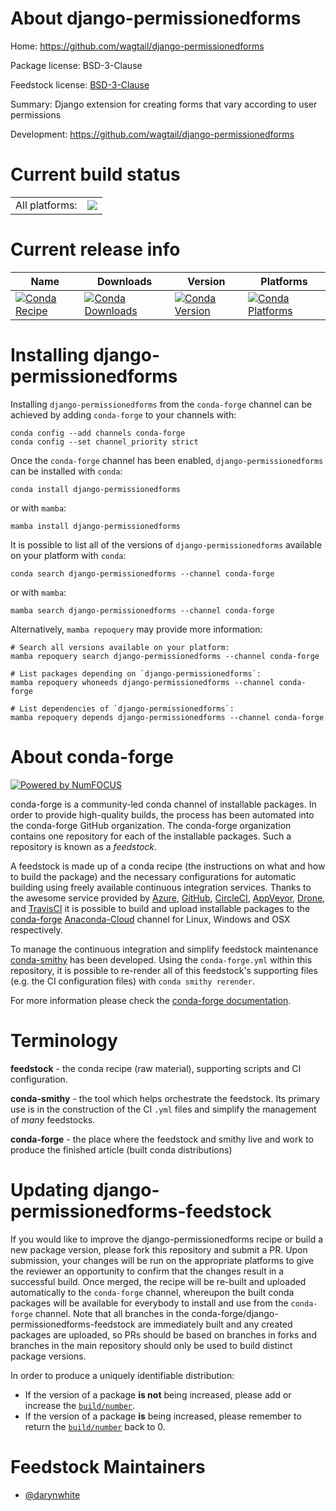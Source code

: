 About django-permissionedforms
==============================

Home: https://github.com/wagtail/django-permissionedforms

Package license: BSD-3-Clause

Feedstock license: [BSD-3-Clause](https://github.com/conda-forge/django-permissionedforms-feedstock/blob/main/LICENSE.txt)

Summary: Django extension for creating forms that vary according to user permissions

Development: https://github.com/wagtail/django-permissionedforms

Current build status
====================


<table><tr><td>All platforms:</td>
    <td>
      <a href="https://dev.azure.com/conda-forge/feedstock-builds/_build/latest?definitionId=16421&branchName=main">
        <img src="https://dev.azure.com/conda-forge/feedstock-builds/_apis/build/status/django-permissionedforms-feedstock?branchName=main">
      </a>
    </td>
  </tr>
</table>

Current release info
====================

| Name | Downloads | Version | Platforms |
| --- | --- | --- | --- |
| [![Conda Recipe](https://img.shields.io/badge/recipe-django--permissionedforms-green.svg)](https://anaconda.org/conda-forge/django-permissionedforms) | [![Conda Downloads](https://img.shields.io/conda/dn/conda-forge/django-permissionedforms.svg)](https://anaconda.org/conda-forge/django-permissionedforms) | [![Conda Version](https://img.shields.io/conda/vn/conda-forge/django-permissionedforms.svg)](https://anaconda.org/conda-forge/django-permissionedforms) | [![Conda Platforms](https://img.shields.io/conda/pn/conda-forge/django-permissionedforms.svg)](https://anaconda.org/conda-forge/django-permissionedforms) |

Installing django-permissionedforms
===================================

Installing `django-permissionedforms` from the `conda-forge` channel can be achieved by adding `conda-forge` to your channels with:

```
conda config --add channels conda-forge
conda config --set channel_priority strict
```

Once the `conda-forge` channel has been enabled, `django-permissionedforms` can be installed with `conda`:

```
conda install django-permissionedforms
```

or with `mamba`:

```
mamba install django-permissionedforms
```

It is possible to list all of the versions of `django-permissionedforms` available on your platform with `conda`:

```
conda search django-permissionedforms --channel conda-forge
```

or with `mamba`:

```
mamba search django-permissionedforms --channel conda-forge
```

Alternatively, `mamba repoquery` may provide more information:

```
# Search all versions available on your platform:
mamba repoquery search django-permissionedforms --channel conda-forge

# List packages depending on `django-permissionedforms`:
mamba repoquery whoneeds django-permissionedforms --channel conda-forge

# List dependencies of `django-permissionedforms`:
mamba repoquery depends django-permissionedforms --channel conda-forge
```


About conda-forge
=================

[![Powered by
NumFOCUS](https://img.shields.io/badge/powered%20by-NumFOCUS-orange.svg?style=flat&colorA=E1523D&colorB=007D8A)](https://numfocus.org)

conda-forge is a community-led conda channel of installable packages.
In order to provide high-quality builds, the process has been automated into the
conda-forge GitHub organization. The conda-forge organization contains one repository
for each of the installable packages. Such a repository is known as a *feedstock*.

A feedstock is made up of a conda recipe (the instructions on what and how to build
the package) and the necessary configurations for automatic building using freely
available continuous integration services. Thanks to the awesome service provided by
[Azure](https://azure.microsoft.com/en-us/services/devops/), [GitHub](https://github.com/),
[CircleCI](https://circleci.com/), [AppVeyor](https://www.appveyor.com/),
[Drone](https://cloud.drone.io/welcome), and [TravisCI](https://travis-ci.com/)
it is possible to build and upload installable packages to the
[conda-forge](https://anaconda.org/conda-forge) [Anaconda-Cloud](https://anaconda.org/)
channel for Linux, Windows and OSX respectively.

To manage the continuous integration and simplify feedstock maintenance
[conda-smithy](https://github.com/conda-forge/conda-smithy) has been developed.
Using the ``conda-forge.yml`` within this repository, it is possible to re-render all of
this feedstock's supporting files (e.g. the CI configuration files) with ``conda smithy rerender``.

For more information please check the [conda-forge documentation](https://conda-forge.org/docs/).

Terminology
===========

**feedstock** - the conda recipe (raw material), supporting scripts and CI configuration.

**conda-smithy** - the tool which helps orchestrate the feedstock.
                   Its primary use is in the construction of the CI ``.yml`` files
                   and simplify the management of *many* feedstocks.

**conda-forge** - the place where the feedstock and smithy live and work to
                  produce the finished article (built conda distributions)


Updating django-permissionedforms-feedstock
===========================================

If you would like to improve the django-permissionedforms recipe or build a new
package version, please fork this repository and submit a PR. Upon submission,
your changes will be run on the appropriate platforms to give the reviewer an
opportunity to confirm that the changes result in a successful build. Once
merged, the recipe will be re-built and uploaded automatically to the
`conda-forge` channel, whereupon the built conda packages will be available for
everybody to install and use from the `conda-forge` channel.
Note that all branches in the conda-forge/django-permissionedforms-feedstock are
immediately built and any created packages are uploaded, so PRs should be based
on branches in forks and branches in the main repository should only be used to
build distinct package versions.

In order to produce a uniquely identifiable distribution:
 * If the version of a package **is not** being increased, please add or increase
   the [``build/number``](https://docs.conda.io/projects/conda-build/en/latest/resources/define-metadata.html#build-number-and-string).
 * If the version of a package **is** being increased, please remember to return
   the [``build/number``](https://docs.conda.io/projects/conda-build/en/latest/resources/define-metadata.html#build-number-and-string)
   back to 0.

Feedstock Maintainers
=====================

* [@darynwhite](https://github.com/darynwhite/)

